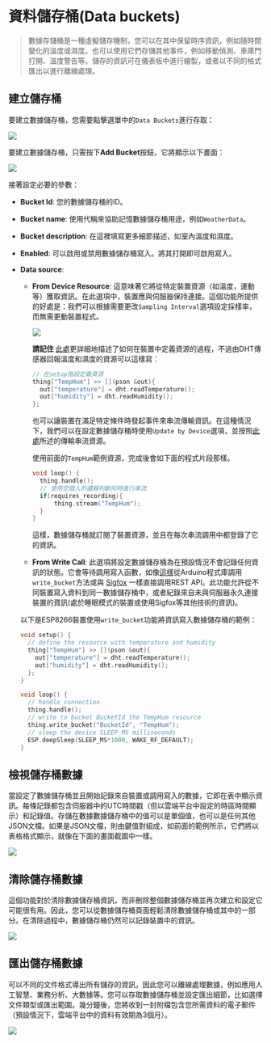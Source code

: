 # 資料儲存桶(Data buckets)

>數據存儲桶是一種虛擬儲存機制，您可以在其中保留時序資訊，例如隨時間變化的溫度或濕度。也可以使用它們存儲其他事件，例如移動偵測、車庫門打開、溫度警告等。儲存的資訊可在儀表板中進行繪製，或者以不同的格式匯出以進行離線處理。

## 建立儲存桶

要建立數據儲存桶，您需要點擊選單中的`Data Buckets`進行存取：

![](~@cloud/MenuBuckets.jpg)

要建立數據儲存桶，只需按下**Add Bucket**按鈕，它將顯示以下畫面：

![](~@cloud/AddBucket.jpg)

接著設定必要的參數：

* **Bucket Id**: 您的數據儲存桶的ID。
* **Bucket name**: 使用代稱來協助記憶數據儲存桶用途，例如`WeatherData`。
* **Bucket description**: 在這裡填寫更多細節描述，如室內溫度和濕度。
* **Enabled**: 可以啟用或禁用數據儲存桶寫入。將其打開即可啟用寫入。
* **Data source**:
  * **From Device Resource**: 這意味著它將從特定裝置資源（如溫度，運動等）獲取資訊。在此選項中，裝置應與伺服器保持連接。這個功能所提供的好處是：我們可以根據需要更改`Sampling Interval`選項設定採樣率，而無需更動裝置程式。

    ![](~@cloud/BucketTimeSample.png)

    **請記住** [此處](http://docs.thinger.io/arduino/#coding-adding-resources)更詳細地描述了如何在裝置中定義資源的過程，不過由DHT傳感器回報溫度和濕度的資源可以這樣寫：

    ```cpp
    // 在setup階段定義資源
    thing["TempHum"] >> [](pson &out){ 
      out["temperature"] = dht.readTemperature();
      out["humidity"] = dht.readHumidity();
    };
    ```

    也可以讓裝置在滿足特定條件時發起事件來串流傳輸資訊。在這種情況下，我們可以在設定數據儲存桶時使用`Update by Device`選項，並按照[此處](http://docs.thinger.io/arduino/#coding-streaming-resources)所述的傳輸串流資源。
    
    使用前面的`TempHum`範例資源，完成後會如下面的程式片段那樣。

    ```cpp
    void loop() {
      thing.handle();
      // 使用您個人的邏輯判斷何時進行串流
      if(requires_recording){
          thing.stream("TempHum");
      }
    }
    ```

    這樣，數據儲存桶就訂閱了裝置資源，並且在每次串流調用中都登錄了它的資訊。

  * **From Write Call**: 此選項將設定數據儲存桶為在預設情況不會記錄任何資訊的狀態。它會等待調用寫入函數，如像[這樣](http://docs.thinger.io/hardware/climaStick/#quickstart-examples-data-recording-using-sleep)從Arduino程式庫調用`write_bucket`方法或與 [Sigfox](http://docs.thinger.io/sigfox/#steps-in-thingerio-create-a-data-bucket) 一樣直接調用REST API。此功能允許從不同裝置寫入資料到同一數據儲存桶中，或者紀錄來自未與伺服器永久連接裝置的資訊(處於睡眠模式的裝置或使用Sigfox等其他技術的資訊)。

  以下是ESP8266裝置使用`write_bucket`功能將資訊寫入數據儲存桶的範例：

    ```cpp
    void setup() {
      // define the resource with temperature and humidity
      thing["TempHum"] >> [](pson &out){ 
        out["temperature"] = dht.readTemperature();
        out["humidity"] = dht.readHumidity();
      };
    }

    void loop() { 
      // handle connection
      thing.handle();
      // write to bucket BucketId the TempHum resource
      thing.write_bucket("BucketId", "TempHum");
      // sleep the device SLEEP_MS milliseconds
      ESP.deepSleep(SLEEP_MS*1000, WAKE_RF_DEFAULT); 
    }
    ```

## 檢視儲存桶數據

當設定了數據儲存桶並且開始記錄來自裝置或調用寫入的數據，它即在表中顯示資訊。每條記錄都包含伺服器中的UTC時間戳（但以雲端平台中設定的時區時間顯示）和記錄值。存儲在數據數據儲存桶中的值可以是單個值，也可以是任何其他JSON文檔。如果是JSON文檔，則由鍵值對組成，如前面的範例所示，它們將以表格格式顯示，就像在下面的畫面截圖中一樣。

![](~@cloud/IoTBucketData.png)

## 清除儲存桶數據

這個功能對於清除數據儲存桶資訊，而非刪除整個數據儲存桶並再次建立和設定它可能很有用。因此，您可以從數據儲存桶頁面輕鬆清除數據儲存桶或其中的一部分。在清除過程中，數據儲存桶仍然可以記錄裝置中的資訊。

![](~@cloud/Data-Bucket-Clear.png)

## 匯出儲存桶數據

可以不同的文件格式導出所有儲存的資訊，因此您可以離線處理數據，例如應用人工智慧、業務分析、大數據等。您可以存取數據儲存桶並設定匯出細節，比如選擇文件類型或匯出範圍。幾分鐘後，您將收到一封附檔包含您所需資料的電子郵件（預設情況下，雲端平台中的資料有效期為3個月）。

![](~@cloud/DowloadBucket.png)